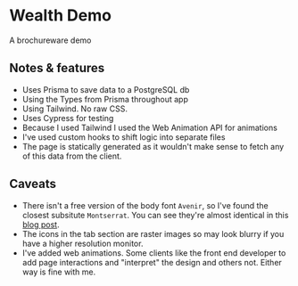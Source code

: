 # Wealth Demo

A brochureware demo

## Notes & features

* Uses Prisma to save data to a PostgreSQL db
* Using the Types from Prisma throughout app
* Using Tailwind. No raw CSS.
* Uses Cypress for testing
* Because I used Tailwind I used the Web Animation API for animations
* I've used custom hooks to shift logic into separate files
* The page is statically generated as it wouldn't make sense to fetch any of this data from the client.

## Caveats

* There isn't a free version of the body font `Avenir`, so I've found the closest subsitute `Montserrat`. You can see they're almost identical in this [blog post](https://www.learnui.design/blog/avenir-similar-fonts.html).
* The icons in the tab section are raster images so may look blurry if you have a higher resolution monitor.
* I've added web animations. Some clients like the front end developer to add page interactions and "interpret" the design and others not. Either way is fine with me.




